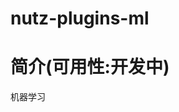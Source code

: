 nutz-plugins-ml
==================================

简介(可用性:开发中)
==================================

机器学习